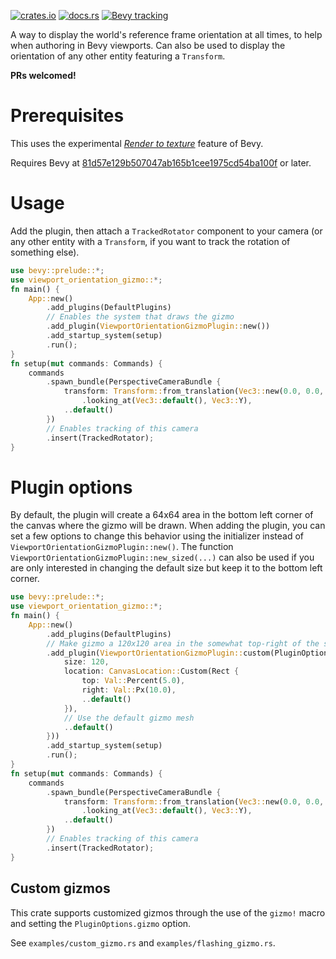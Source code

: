 [![crates.io](https://img.shields.io/crates/v/viewport_orientation_gizmo)](https://crates.io/crates/viewport_orientation_gizmo)
[![docs.rs](https://docs.rs/viewport_orientation_gizmo/badge.svg)](https://docs.rs/viewport_orientation_gizmo)
[![Bevy tracking](https://img.shields.io/badge/Bevy%20tracking-main-lightblue)](https://github.com/bevyengine/bevy/blob/main/docs/plugins_guidelines.md#main-branch-tracking)

A way to display the world's reference frame orientation at all times, to help when authoring in
Bevy viewports.
Can also be used to display the orientation of any other entity featuring a `Transform`.

**PRs welcomed!**

# Prerequisites
This uses the experimental *[Render to texture](https://github.com/bevyengine/bevy/blob/main/examples/3d/render_to_texture.rs)* feature of Bevy.

Requires Bevy at [81d57e129b507047ab165b1cee1975cd54ba100f](https://github.com/bevyengine/bevy/commit/81d57e129b507047ab165b1cee1975cd54ba100f) or later.

# Usage
Add the plugin, then attach a `TrackedRotator` component to your camera (or any other entity
with a `Transform`, if you want to track the rotation of something else).
```rust
use bevy::prelude::*;
use viewport_orientation_gizmo::*;
fn main() {
    App::new()
        .add_plugins(DefaultPlugins)
        // Enables the system that draws the gizmo
        .add_plugin(ViewportOrientationGizmoPlugin::new())
        .add_startup_system(setup)
        .run();
}
fn setup(mut commands: Commands) {
    commands
        .spawn_bundle(PerspectiveCameraBundle {
            transform: Transform::from_translation(Vec3::new(0.0, 0.0, 15.0))
                .looking_at(Vec3::default(), Vec3::Y),
            ..default()
        })
        // Enables tracking of this camera
        .insert(TrackedRotator);
}
```

# Plugin options
By default, the plugin will create a 64x64 area in the bottom left corner of the canvas where
the gizmo will be drawn.
When adding the plugin, you can set a few options to change this behavior using the initializer
instead of `ViewportOrientationGizmoPlugin::new()`.
The function `ViewportOrientationGizmoPlugin::new_sized(...)` can also be used if you are only
interested in changing the default size but keep it to the bottom left corner.
```rust
use bevy::prelude::*;
use viewport_orientation_gizmo::*;
fn main() {
    App::new()
        .add_plugins(DefaultPlugins)
        // Make gizmo a 120x120 area in the somewhat top-right of the screen.
        .add_plugin(ViewportOrientationGizmoPlugin::custom(PluginOptions {
            size: 120,
            location: CanvasLocation::Custom(Rect {
                top: Val::Percent(5.0),
                right: Val::Px(10.0),
                ..default()
            }),
            // Use the default gizmo mesh
            ..default()
        }))
        .add_startup_system(setup)
        .run();
}
fn setup(mut commands: Commands) {
    commands
        .spawn_bundle(PerspectiveCameraBundle {
            transform: Transform::from_translation(Vec3::new(0.0, 0.0, 15.0))
                .looking_at(Vec3::default(), Vec3::Y),
            ..default()
        })
        // Enables tracking of this camera
        .insert(TrackedRotator);
}
```

## Custom gizmos
This crate supports customized gizmos through the use of the `gizmo!` macro and setting the
`PluginOptions.gizmo` option.

See `examples/custom_gizmo.rs` and `examples/flashing_gizmo.rs`.
